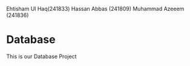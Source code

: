 Ehtisham Ul Haq(241833)
Hassan Abbas (241809)
Muhammad Azeeem (241836)

# Database
This is our Database Project
